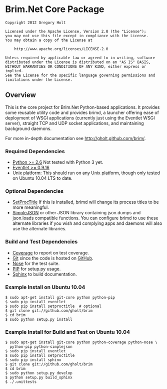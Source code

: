# Brim.Net Core Package

    Copyright 2012 Gregory Holt

    Licensed under the Apache License, Version 2.0 (the "License");
    you may not use this file except in compliance with the License.
    You may obtain a copy of the License at

        http://www.apache.org/licenses/LICENSE-2.0

    Unless required by applicable law or agreed to in writing, software
    distributed under the License is distributed on an "AS IS" BASIS,
    WITHOUT WARRANTIES OR CONDITIONS OF ANY KIND, either express or implied.
    See the License for the specific language governing permissions and
    limitations under the License.

## Overview

This is the core project for Brim.Net Python-based applications. It provides
some reusable utility code and provides brimd, a launcher offering ease of
deployment of WSGI applications (currently just using the Eventlet WSGI
server), straight TCP and UDP socket applications, and maintaining background
daemons.

For more in-depth documentation see <http://gholt.github.com/brim/>.

### Required Dependencies

* [Python >= 2.6](http://python.org/) Not tested with Python 3 yet.
* [Eventlet >= 0.9.16](http://eventlet.net/)
* Unix platform: This should run on any Unix platform, though only tested on
  Ubuntu 10.04 LTS to date.

### Optional Dependencies

* [SetProcTitle](http://code.google.com/p/py-setproctitle/) If this is
  installed, brimd will change its process titles to be more meaningful.
* [SimpleJSON](https://github.com/simplejson/simplejson) or other JSON library
  containing json.dumps and json.loads compatible functions. You can configure
  brimd to use these alternate libraries if you wish and complying apps and
  daemons will also use the alternate libraries.

### Build and Test Dependencies

* [Coverage](http://nedbatchelder.com/code/coverage/) to report on test
  coverage.
* [Git](http://git-scm.com/) since the code is hosted on
  [GitHub](http://github.com/gholt/brim).
* [Nose](http://readthedocs.org/docs/nose/en/latest/) for the test suite.
* [PIP](http://pypi.python.org/pypi/pip) for setup.py usage.
* [Sphinx](http://sphinx.pocoo.org/) to build documentation.

### Example Install on Ubuntu 10.04

    $ sudo apt-get install git-core python python-pip
    $ sudo pip install eventlet
    $ sudo pip install setproctitle  # optional
    $ git clone git://github.com/gholt/brim
    $ cd brim
    $ sudo python setup.py install

### Example Install for Build and Test on Ubuntu 10.04

    $ sudo apt-get install git-core python python-coverage python-nose \
      python-pip python-simplejson
    $ sudo pip install eventlet
    $ sudo pip install setproctitle
    $ sudo pip install sphinx
    $ git clone git://github.com/gholt/brim
    $ cd brim
    $ sudo python setup.py develop
    $ python setup.py build_sphinx
    $ ./.unittests
